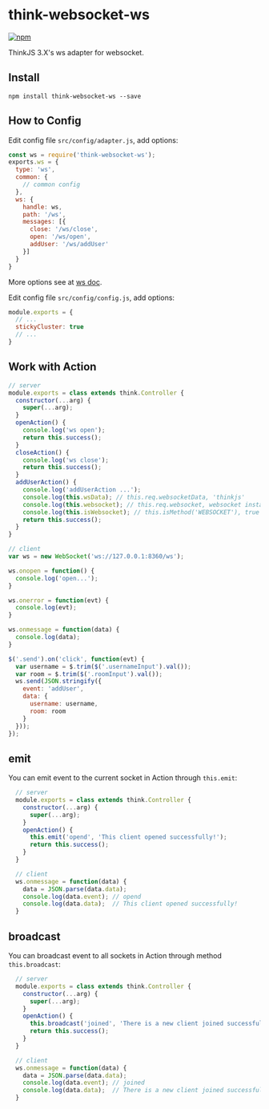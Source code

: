 # think-websocket-ws
[![npm](https://img.shields.io/npm/v/think-websocket-ws.svg?style=flat-square)](https://www.npmjs.com/package/think-websocket-ws)

ThinkJS 3.X's ws adapter for websocket.

## Install

```
npm install think-websocket-ws --save
```

## How to Config

Edit config file `src/config/adapter.js`, add options:

```js
const ws = require('think-websocket-ws');
exports.ws = {
  type: 'ws',
  common: {
    // common config
  },
  ws: {
    handle: ws,
    path: '/ws',
    messages: [{
      close: '/ws/close',
      open: '/ws/open',
      addUser: '/ws/addUser'
    }]
  }
}
```

More options see at [ws doc](https://github.com/websockets/ws/blob/master/doc/ws.md).

Edit config file `src/config/config.js`, add options:

```js
module.exports = {
  // ...
  stickyCluster: true
  // ...
}
```

## Work with Action

```js
// server
module.exports = class extends think.Controller {
  constructor(...arg) {
    super(...arg);
  }
  openAction() {
    console.log('ws open');
    return this.success();
  }
  closeAction() {
    console.log('ws close');
    return this.success();
  }
  addUserAction() {
    console.log('addUserAction ...');
    console.log(this.wsData); // this.req.websocketData, 'thinkjs'
    console.log(this.websocket); // this.req.websocket, websocket instance
    console.log(this.isWebsocket); // this.isMethod('WEBSOCKET'), true
    return this.success();
  }
}

// client
var ws = new WebSocket('ws://127.0.0.1:8360/ws');

ws.onopen = function() {
  console.log('open...');
}

ws.onerror = function(evt) {
  console.log(evt);
}

ws.onmessage = function(data) {
  console.log(data);
}

$('.send').on('click', function(evt) {
  var username = $.trim($('.usernameInput').val());
  var room = $.trim($('.roomInput').val());
  ws.send(JSON.stringify({
    event: 'addUser',
    data: {
      username: username,
      room: room
    }
  }));
});
```

## emit

You can emit event to the current socket in Action through `this.emit`:

```js
  // server
  module.exports = class extends think.Controller {
    constructor(...arg) {
      super(...arg);
    }
    openAction() {
      this.emit('opend', 'This client opened successfully!');
      return this.success();
    }
  }

  // client
  ws.onmessage = function(data) {
    data = JSON.parse(data.data);
    console.log(data.event); // opend
    console.log(data.data);  // This client opened successfully!
  }
```

## broadcast

You can broadcast event to all sockets in Action through method `this.broadcast`:

```js
  // server
  module.exports = class extends think.Controller {
    constructor(...arg) {
      super(...arg);
    }
    openAction() {
      this.broadcast('joined', 'There is a new client joined successfully!');
      return this.success();
    }
  }

  // client
  ws.onmessage = function(data) {
    data = JSON.parse(data.data);
    console.log(data.event); // joined
    console.log(data.data);  // There is a new client joined successfully!
  }
```
